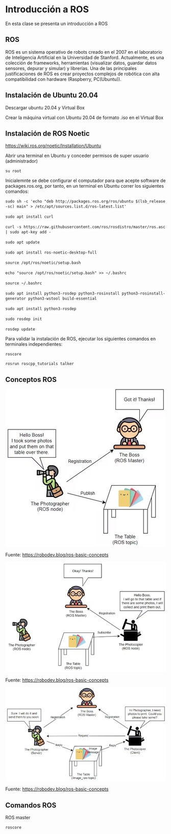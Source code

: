 <h1>Introducción a ROS</h1>

En esta clase se presenta un introducción a ROS

<h2>ROS</h2>

ROS es un sistema operativo de robots creado en el 2007 en el laboratorio de Inteligencia Artificial en la Universidad de Stanford. Actualmente, es una colección de frameworks, herramientas (visualizar datos, guardar datos sensores, depurar y simular) y librerías. Una de las principales justificaciones de ROS es crear proyectos complejos de robótica con alta compatibilidad con hardware (Raspberry, PC(Ubuntu)).

<h2>Instalación de Ubuntu 20.04</h2>

Descargar ubuntu 20.04 y Virtual Box

Crear la máquina virtual con Ubuntu 20.04 de formato .iso en el Virtual Box

<h2>Instalación de ROS Noetic</h2>

https://wiki.ros.org/noetic/Installation/Ubuntu

Abrir una terminal en Ubuntu y conceder permisos de super usuario (administrador)

```
su root
```

Inicialemnte se debe configurar el computador para que acepte software de packages.ros.org, por tanto, en un terminal en Ubuntu correr los siguientes comandos:

```
sudo sh -c 'echo "deb http://packages.ros.org/ros/ubuntu $(lsb_release -sc) main" > /etc/apt/sources.list.d/ros-latest.list'

sudo apt install curl

curl -s https://raw.githubusercontent.com/ros/rosdistro/master/ros.asc | sudo apt-key add -

sudo apt update

sudo apt install ros-noetic-desktop-full

source /opt/ros/noetic/setup.bash

echo "source /opt/ros/noetic/setup.bash" >> ~/.bashrc

source ~/.bashrc

sudo apt install python3-rosdep python3-rosinstall python3-rosinstall-generator python3-wstool build-essential

sudo apt install python3-rosdep

sudo rosdep init

rosdep update
```

Para validar la instalación de ROS, ejecutar los siguientes comandos en terminales independientes:

```
roscore
```

```
rosrun roscpp_tutorials talker
```


<h2>Conceptos ROS</h2>

![ROS Master and Nodes](image.png)

Fuente: https://robodev.blog/ros-basic-concepts


![ROS Topic and Message](image-1.png)

Fuente: https://robodev.blog/ros-basic-concepts


![ROS service](image-2.png)

Fuente: https://robodev.blog/ros-basic-concepts


<h2>Comandos ROS</h2>

ROS master

```
roscore
```